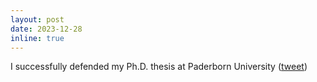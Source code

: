 ```yaml
---
layout: post
date: 2023-12-28
inline: true
---
```


I successfully defended my Ph.D. thesis at Paderborn University (<a href="https://twitter.com/miladalsh/status/1738334183368409492?s=19">tweet</a>)